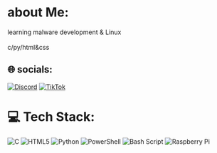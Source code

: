 #  about Me:
learning malware development & Linux<br><br>c/py/html&css


## 🌐 socials:
[![Discord](https://img.shields.io/badge/Discord-%237289DA.svg?logo=discord&logoColor=white)](https://discord.gg/828183247853846549) [![TikTok](https://img.shields.io/badge/TikTok-%23000000.svg?logo=TikTok&logoColor=white)](https://tiktok.com/@malwareo) 

# 💻 Tech Stack:
![C](https://img.shields.io/badge/c-%2300599C.svg?style=for-the-badge&logo=c&logoColor=white) ![HTML5](https://img.shields.io/badge/html5-%23E34F26.svg?style=for-the-badge&logo=html5&logoColor=white) ![Python](https://img.shields.io/badge/python-3670A0?style=for-the-badge&logo=python&logoColor=ffdd54) ![PowerShell](https://img.shields.io/badge/PowerShell-%235391FE.svg?style=for-the-badge&logo=powershell&logoColor=white) ![Bash Script](https://img.shields.io/badge/bash_script-%23121011.svg?style=for-the-badge&logo=gnu-bash&logoColor=white) ![Raspberry Pi](https://img.shields.io/badge/-Raspberry_Pi-C51A4A?style=for-the-badge&logo=Raspberry-Pi)
